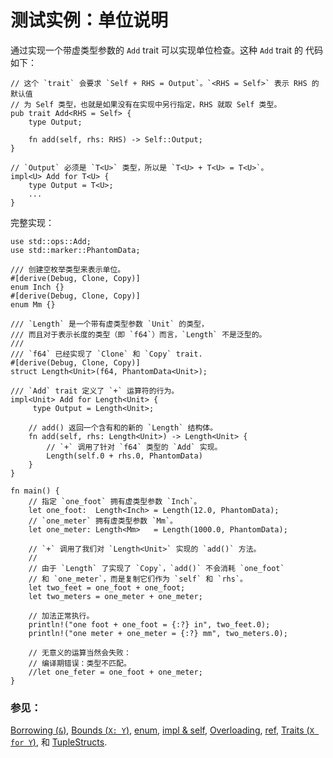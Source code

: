 # 测试实例：单位说明

通过实现一个带虚类型参数的 `Add` trait 可以实现单位检查。这种 `Add` trait 的
代码如下：

```rust,ignore
// 这个 `trait` 会要求 `Self + RHS = Output`。`<RHS = Self>` 表示 RHS 的默认值
// 为 Self 类型，也就是如果没有在实现中另行指定，RHS 就取 Self 类型。
pub trait Add<RHS = Self> {
    type Output;

    fn add(self, rhs: RHS) -> Self::Output;
}

// `Output` 必须是 `T<U>` 类型，所以是 `T<U> + T<U> = T<U>`。
impl<U> Add for T<U> {
    type Output = T<U>;
    ...
}
```

完整实现：

```rust,editable
use std::ops::Add;
use std::marker::PhantomData;

/// 创建空枚举类型来表示单位。
#[derive(Debug, Clone, Copy)]
enum Inch {}
#[derive(Debug, Clone, Copy)]
enum Mm {}

/// `Length` 是一个带有虚类型参数 `Unit` 的类型，
/// 而且对于表示长度的类型（即 `f64`）而言，`Length` 不是泛型的。
///
/// `f64` 已经实现了 `Clone` 和 `Copy` trait.
#[derive(Debug, Clone, Copy)]
struct Length<Unit>(f64, PhantomData<Unit>);

/// `Add` trait 定义了 `+` 运算符的行为。
impl<Unit> Add for Length<Unit> {
     type Output = Length<Unit>;

    // add() 返回一个含有和的新的 `Length` 结构体。
    fn add(self, rhs: Length<Unit>) -> Length<Unit> {
        // `+` 调用了针对 `f64` 类型的 `Add` 实现。
        Length(self.0 + rhs.0, PhantomData)
    }
}

fn main() {
    // 指定 `one_foot` 拥有虚类型参数 `Inch`。
    let one_foot:  Length<Inch> = Length(12.0, PhantomData);
    // `one_meter` 拥有虚类型参数 `Mm`。
    let one_meter: Length<Mm>   = Length(1000.0, PhantomData);

    // `+` 调用了我们对 `Length<Unit>` 实现的 `add()` 方法。
    //
    // 由于 `Length` 了实现了 `Copy`，`add()` 不会消耗 `one_foot`
    // 和 `one_meter`，而是复制它们作为 `self` 和 `rhs`。
    let two_feet = one_foot + one_foot;
    let two_meters = one_meter + one_meter;

    // 加法正常执行。
    println!("one foot + one_foot = {:?} in", two_feet.0);
    println!("one meter + one_meter = {:?} mm", two_meters.0);

    // 无意义的运算当然会失败：
    // 编译期错误：类型不匹配。
    //let one_feter = one_foot + one_meter;
}

```

### 参见：

[Borrowing (`&`)], [Bounds (`X: Y`)], [enum], [impl & self],
[Overloading], [ref], [Traits (`X for Y`)], 和 [TupleStructs].

[Borrowing (`&`)]: ../../scope/borrow.md
[Bounds (`X: Y`)]: ../../generics/bounds.md
[enum]: ../../custom_types/enum.md
[impl & self]: ../../fn/methods.md
[Overloading]: ../../trait/ops.md
[ref]: ../../scope/borrow/ref.md
[Traits (`X for Y`)]: ../../trait.md
[TupleStructs]: ../../custom_types/structs.md
[std::marker::PhantomData]: https://doc.rust-lang.org/std/marker/struct.PhantomData.html
